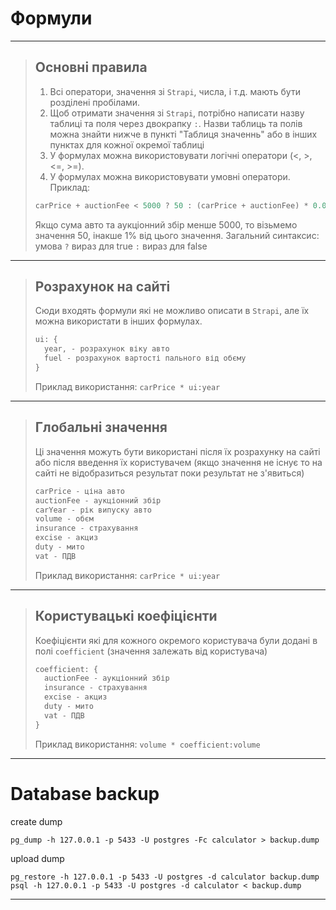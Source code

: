 # Формули

---

> ## Основні правила
>
> 1. Всі оператори, значення зі `Strapi`, числа, і т.д. мають бути розділені пробілами.
> 2. Щоб отримати значення зі `Strapi`, потрібно написати назву таблиці та поля через двокрапку `:`. Назви таблиць та полів можна знайти нижче в пункті "Таблиця значеннь" або в інших пунктах для кожної окремої таблиці
> 3. У формулах можна використовувати логічні оператори (<, >, <=, >=).
> 4. У формулах можна використовувати умовні оператори. Приклад:
>
> ```js
> carPrice + auctionFee < 5000 ? 50 : (carPrice + auctionFee) * 0.01;
> ```
>
> Якщо сума авто та аукціонний збір менше 5000, то візьмемо значення 50, інакше 1% від цього значення.
> Загальний синтаксис: умова `?` вираз для true `:` вираз для false

---

> ## Розрахунок на сайті
>
> Сюди входять формули які не можливо описати в `Strapi`, але їх можна використати в інших формулах.
>
> ```js
> ui: {
>   year, - розрахунок віку авто
>   fuel - розрахунок вартості пального від обєму
> }
> ```
>
> Приклад використання: `carPrice * ui:year`

---

> ## Глобальні значення
>
> Ці значення можуть бути використані після їх розрахунку на сайті або після введення їх користувачем (якщо значення не існує то на сайті не відобразиться результат поки результат не з'явиться)
>
> ```js
> carPrice - ціна авто
> auctionFee - аукціонний збір
> carYear - рік випуску авто
> volume - обєм
> insurance - страхування
> excise - акциз
> duty - мито
> vat - ПДВ
> ```
>
> Приклад використання: `carPrice * ui:year`

---

> ## Користувацькі коефіцієнти
>
> Коефіцієнти які для кожного окремого користувача були додані в полі `coefficient` (значення залежать від користувача)
>
> ```js
> coefficient: {
>   auctionFee - аукціонний збір
>   insurance - страхування
>   excise - акциз
>   duty - мито
>   vat - ПДВ
> }
> ```
>
> Приклад використання: `volume * coefficient:volume`

---

# Database backup

create dump

`pg_dump -h 127.0.0.1 -p 5433 -U postgres -Fc calculator > backup.dump`

upload dump

`pg_restore -h 127.0.0.1 -p 5433 -U postgres -d calculator backup.dump`
`psql -h 127.0.0.1 -p 5433 -U postgres -d calculator < backup.dump`

---
